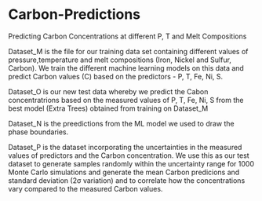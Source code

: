 # Carbon-Predictions
Predicting Carbon Concentrations at different P, T and Melt Compositions

Dataset_M is the file for our training data set containing different values of pressure,temperature and melt compositions (Iron, Nickel and Sulfur, Carbon). We train the different machine learning models on this data and predict Carbon values (C) based on the predictors - P, T, Fe, Ni, S. 

Dataset_O is our new test data whereby we predict the Cabon concentratrions based on the measured values of P, T, Fe, Ni, S from the best model (Extra Trees) obtained from training on Dataset_M  

Dataset_N is the preedictions from the ML model we used to draw the phase boundaries. 

Dataset_P is the dataset incorporating the uncertainties in the measured values of predictors and the Carbon concentration. We use this as our test dataset to generate samples randomly within the uncertainty range for 1000 Monte Carlo simulations and generate the mean Carbon predicions and standard deviation (2σ variation) and to correlate how the concentrations vary compared to the measured Carbon values.  
